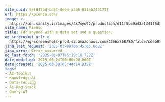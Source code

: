 ```yaml
---
site_uuid: 9ef0476d-bd64-4eee-a5a6-811eb243172f
url: https://pienso.com/
image: >-
  https://cdn.sanity.io/images/4k7oyo92/production/d11f5be9ad3a1341f5d339a550f62fd1a7b8d6df-1200x630.jpg?w=1200&h=630
site_name: Pienso
title: For anyone with a data set and a question.
og_screenshot_url: >-
  https://og-screenshots-prod.s3.amazonaws.com/1366x768/80/false/cdeb01bb45f070daa75683174126c2b01c710eb4335b3f3d02df30283a77d87d.jpeg
jina_last_request: '2025-03-09T06:45:05.668Z'
jina_error: Error occurred
og_last_fetch: '2025-03-07T05:19:18.722Z'
date_modified: 2025-03-24T00:00:00.000Z
date_created: '2025-03-30T05:44:14.839Z'
tags:
- AI-Toolkit
- Knowledge-AI
- Data-Tooling
- Ai-Rag-Stack
- Query-AI
---
```










